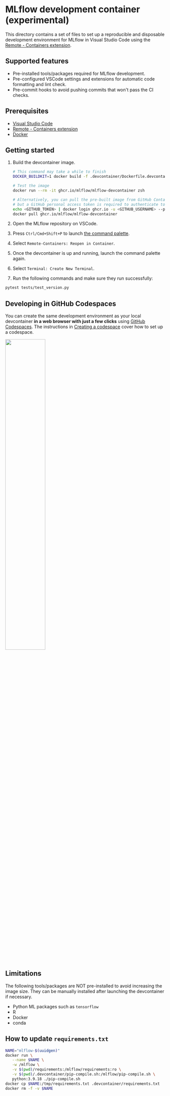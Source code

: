 # MLflow development container (experimental)

This directory contains a set of files to set up a reproducible and disposable development environment for MLflow in Visual Studio Code using the [Remote - Containers extension](https://marketplace.visualstudio.com/items?itemName=ms-vscode-remote.remote-containers).

## Supported features

- Pre-installed tools/packages required for MLflow development.
- Pre-configured VSCode settings and extensions for automatic code formatting and lint check.
- Pre-commit hooks to avoid pushing commits that won't pass the CI checks.

## Prerequisites

- [Visual Studio Code](https://code.visualstudio.com/)
- [Remote - Containers extension](https://marketplace.visualstudio.com/items?itemName=ms-vscode-remote.remote-containers)
- [Docker](https://www.docker.com/)

## Getting started

1. Build the devcontainer image.

   ```bash
   # This command may take a while to finish
   DOCKER_BUILDKIT=1 docker build -f .devcontainer/Dockerfile.devcontainer -t ghcr.io/mlflow/mlflow-devcontainer .

   # Test the image
   docker run --rm -it ghcr.io/mlflow/mlflow-devcontainer zsh

   # Alternatively, you can pull the pre-built image from GitHub Container Registry,
   # but a GitHub personal access token is required to authenticate to ghcr.io:
   echo <GITHUB_TOKEN> | docker login ghcr.io -u <GITHUB_USERNAME> --password-stdin
   docker pull ghcr.io/mlflow/mlflow-devcontainer
   ```

2. Open the MLflow repository on VSCode.
3. Press `Ctrl/Cmd+Shift+P` to launch [the command palette](https://code.visualstudio.com/docs/getstarted/userinterface#_command-palette).
4. Select `Remote-Containers: Reopen in Container`.
5. Once the devcontainer is up and running, launch the command palette again.
6. Select `Terminal: Create New Terminal`.
7. Run the following commands and make sure they run successfully:

```bash
pytest tests/test_version.py
```

## Developing in GitHub Codespaces

You can create the same development environment as your local devcontainer **in a web browser with just a few clicks** using [GitHub Codespaces](https://github.com/features/codespaces). The instructions in [Creating a codespace](https://docs.github.com/en/codespaces/developing-in-codespaces/creating-a-codespace#creating-a-codespace) cover how to set up a codespace.

<img src="./images/codespace.png" width="50%">

## Limitations

The following tools/packages are NOT pre-installed to avoid increasing the image size. They can be manually installed after launching the devcontainer if necessary.

- Python ML packages such as `tensorflow`
- R
- Docker
- conda

## How to update `requirements.txt`

```bash
NAME="mlflow-$(uuidgen)"
docker run \
   --name $NAME \
   -w /mlflow \
   -v $(pwd)/requirements:/mlflow/requirements:ro \
   -v $(pwd)/.devcontainer/pip-compile.sh:/mlflow/pip-compile.sh \
   python:3.9.18 ./pip-compile.sh
docker cp $NAME:/tmp/requirements.txt .devcontainer/requirements.txt
docker rm -f -v $NAME
```
